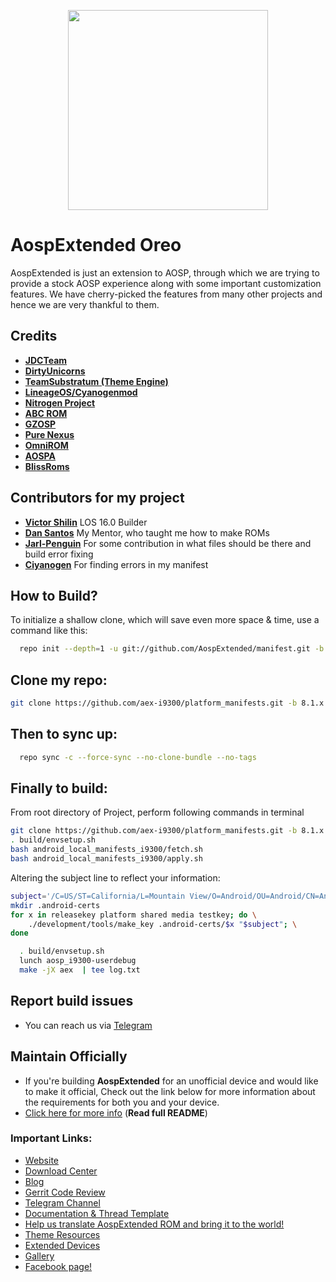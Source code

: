<p align="center">
<img src="https://github.com/AospExtended/manifest/raw/7.1.1/aex_logo.png" width="320px" height="320px" > 
</p>

AospExtended Oreo
===========
AospExtended is just an extension to AOSP, through which we 
are trying to provide a stock AOSP experience along with some important 
customization features. We have cherry-picked the features from many 
other projects and hence we are very thankful to them.

Credits
-------
* [**JDCTeam**](https://github.com/AOSP-JF-MM)
* [**DirtyUnicorns**](https://github.com/DirtyUnicorns)
* [**TeamSubstratum (Theme Engine)**](https://github.com/Substratum)
* [**LineageOS/Cyanogenmod**](https://github.com/LineageOS)
* [**Nitrogen Project**](https://github.com/nitrogen-project)
* [**ABC ROM**](https://github.com/ezio84)
* [**GZOSP**](https://github.com/GZOSP)
* [**Pure Nexus**](https://github.com/PureNexusProject)
* [**OmniROM**](https://github.com/omnirom/)
* [**AOSPA**](https://github.com/aospa/)
* [**BlissRoms**](https://github.com/BlissRoms)

Contributors for my project
-------
* [**Victor Shilin**](https://github.com/ChronoMonochrome) LOS 16.0 Builder
* [**Dan Santos**](https://github.com/linusdan) My Mentor, who taught me how to make ROMs
* [**Jarl-Penguin**](https://github.com/JarlPenguin) For some contribution in what files should be there and build error fixing
* [**Ciyanogen**](https://github.com/ciyanogen) For finding errors in my manifest

How to Build?
-------------

To initialize a shallow clone, which will save even more space & time, use a command like this:

```bash
  repo init --depth=1 -u git://github.com/AospExtended/manifest.git -b 8.1.x
```

Clone my repo:
----------------

```bash
git clone https://github.com/aex-i9300/platform_manifests.git -b 8.1.x .repo/local_manifests
``` 

Then to sync up:
----------------

```bash
  repo sync -c --force-sync --no-clone-bundle --no-tags
```
Finally to build:
-----------------
From root directory of Project, perform following commands in terminal

```bash
git clone https://github.com/aex-i9300/platform_manifests.git -b 8.1.x
. build/envsetup.sh
bash android_local_manifests_i9300/fetch.sh
bash android_local_manifests_i9300/apply.sh
```

Altering the subject line to reflect your information:
```bash
subject='/C=US/ST=California/L=Mountain View/O=Android/OU=Android/CN=Android/emailAddress=android@android.com'
mkdir .android-certs
for x in releasekey platform shared media testkey; do \
    ./development/tools/make_key .android-certs/$x "$subject"; \
done
```

```bash
  . build/envsetup.sh
  lunch aosp_i9300-userdebug
  make -jX aex  | tee log.txt
```

## Report build issues
- You can reach us via [Telegram](https://t.me/aospextendedgroup)

## Maintain Officially
- If you're building **AospExtended** for an unofficial device and would like to make it official, Check out the link below for more information about the requirements for both you and your device.  
- [Click here for more info](https://github.com/AospExtended/Documentation_and_thread-template) (**Read full README**)

### Important Links:

- [Website](http://www.aospextended.com/)
- [Download Center](https://downloads.aospextended.com/)
- [Blog](https://blog.aospextended.com/)
- [Gerrit Code Review](http://gerrit.aospextended.com/)
- [Telegram Channel](https://telegram.me/aospextended/)
- [Documentation & Thread Template](https://github.com/AospExtended/Documentation_and_thread-template/) 
- [Help us translate AospExtended ROM and bring it to the world!](http://translate.aospextended.com/)
- [Theme Resources](https://github.com/AospExtended/AEX-Scripts/) 
- [Extended Devices](https://github.com/AospExtended-devices/)
- [Gallery](https://aospextended.com/gallery)
- [Facebook page!](https://www.facebook.com/aospextended/)
